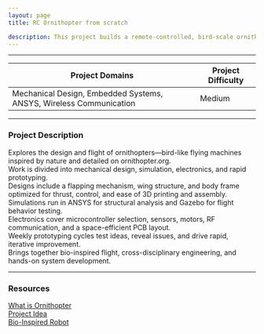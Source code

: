 ```yaml
---
layout: page
title: RC Ornithopter from scratch

description: This project builds a remote-controlled, bird-scale ornithopter from scratch, blending bio-inspired design with precision engineering.
---
```


---

| Project Domains                                                    | Project Difficulty |
|--------------------------------------------------------------------|--------------------|
| Mechanical Design, Embedded Systems, ANSYS, Wireless Communication | Medium             |

---

### Project Description


Explores the design and flight of ornithopters—bird-like flying machines inspired by nature and detailed on ornithopter.org.<br>
Work is divided into mechanical design, simulation, electronics, and rapid prototyping.<br>
Designs include a flapping mechanism, wing structure, and body frame optimized for thrust, control, and ease of 3D printing and assembly.<br>
Simulations run in ANSYS for structural analysis and Gazebo for flight behavior testing.<br>
Electronics cover microcontroller selection, sensors, motors, RF communication, and a space-efficient PCB layout.<br>
Weekly prototyping cycles test ideas, reveal issues, and drive rapid, iterative improvement.<br>
Brings together bio-inspired flight, cross-disciplinary engineering, and hands-on system development.

---

### Resources

[What is Ornithopter](https://www.youtube.com/watch?v=8o5H1Wo9o3w)<br>
[Project Idea](http://ornithopter.org)<br>
[Bio-Inspired Robot](https://youtu.be/ewYISBNg-6k?si=YqFaakEtvmGTojLm)<br>

